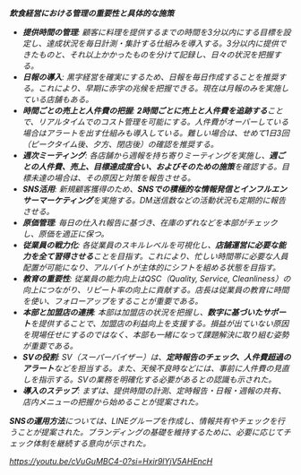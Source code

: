 
***飲食経営における管理の重要性と具体的な施策***

- ***提供時間の管理**: 顧客に料理を提供するまでの時間を3分以内にする目標を設定し、達成状況を毎日計測・集計する仕組みを導入する。3分以内に提供できたものと、それ以上かかったものを分けて記録し、日々の状況を把握する。*
- ***日報の導入**: 黒字経営を確実にするため、日報を毎日作成することを推奨する。これにより、早期に赤字の兆候を把握できる。現在は月報のみを実施している店舗もある。*
- ***時間ごとの売上と人件費の把握**: **2時間ごとに売上と人件費を追跡する**ことで、リアルタイムでのコスト管理を可能にする。人件費がオーバーしている場合はアラートを出す仕組みも導入している。難しい場合は、せめて1日3回（ピークタイム後、夕方、閉店後）の確認を推奨する。*
- ***週次ミーティング**: 各店舗から週報を持ち寄りミーティングを実施し、**週ごとの人件費、売上、目標達成度合い、およびそのための施策**を確認する。目標未達の場合は、その原因と対策を報告させる。*
- ***SNS活用**: 新規顧客獲得のため、**SNSでの積極的な情報発信とインフルエンサーマーケティング**を実施する。DM送信数などの活動状況も定期的に報告させる。*
- ***原価管理**: 毎日の仕入れ報告に基づき、在庫のずれなどを本部がチェックし、原価を適正に保つ。*
- ***従業員の戦力化**: 各従業員のスキルレベルを可視化し、**店舗運営に必要な能力を全て習得させる**ことを目指す。これにより、忙しい時間帯に必要な人員配置が可能になり、アルバイトが主体的にシフトを組める状態を目指す。*
- ***教育の重要性**: 従業員の能力向上はQSC（Quality, Service, Cleanliness）の向上につながり、リピート率の向上に貢献する。店長は従業員の教育に時間を使い、フォローアップをすることが重要である。*
- ***本部と加盟店の連携**: 本部は加盟店の状況を把握し、**数字に基づいたサポート**を提供することで、加盟店の利益向上を支援する。損益が出ていない原因を現場任せにするのではなく、本部も一緒になって課題解決に取り組む姿勢が重要である。*
- ***SVの役割**: SV（スーパーバイザー）は、**定時報告のチェック、人件費超過のアラート**などを担当する。また、天候不良時などには、事前に人件費の見直しを指示する。SVの業務を明確化する必要があるとの認識も示された。*
- ***導入のステップ**: まずは、提供時間の計測、定時報告・日報・週報の共有、店内メニューの把握から始めることが提案された。*

***SNSの運用方法**については、LINEグループを作成し、情報共有やチェックを行うことが提案された。ブランディングの基礎を維持するために、必要に応じてチェック体制を継続する意向が示された。*

*https://youtu.be/cVuGuMBC4-0?si=Hxir9lYjV5AHEncH*